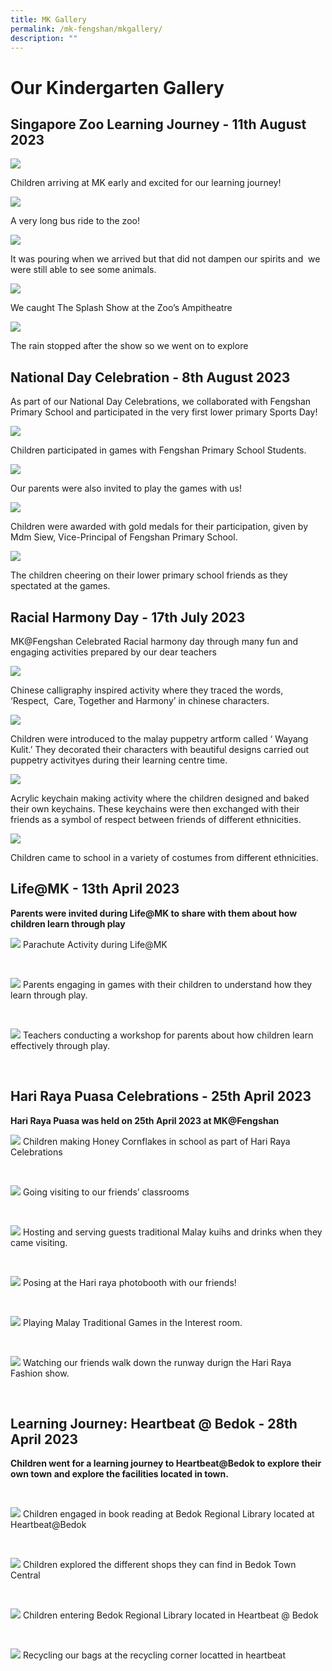 ```yaml
---
title: MK Gallery
permalink: /mk-fengshan/mkgallery/
description: ""
---
```

# Our Kindergarten Gallery

##   Singapore Zoo Learning Journey - 11th August 2023

![](/images/MOE%20MK%20Files/11%20August%2023%20Singapore%20Zoo%20LJ/11th%20august%202023%20-%20singapore%20zoo%20learning%20journey%20pic%201.png)

Children arriving at MK early and excited for our learning journey!

![](/images/MOE%20MK%20Files/11%20August%2023%20Singapore%20Zoo%20LJ/11th%20august%202023%20-%20singapore%20zoo%20learning%20journey%20pic%202.png)

A very long bus ride to the zoo!

![](/images/MOE%20MK%20Files/11%20August%2023%20Singapore%20Zoo%20LJ/11th%20august%202023%20-%20singapore%20zoo%20learning%20journey%20pic%203.png)

It was pouring when we arrived but that did not dampen our spirits and&nbsp; we were still able to see some animals.

![](/images/MOE%20MK%20Files/11%20August%2023%20Singapore%20Zoo%20LJ/11th%20august%202023%20-%20singapore%20zoo%20learning%20journey%20pic%204.png)

We caught The Splash Show at the Zoo’s Ampitheatre

![](/images/MOE%20MK%20Files/11%20August%2023%20Singapore%20Zoo%20LJ/11th%20august%202023%20-%20singapore%20zoo%20learning%20journey%20pic%205.png)

The rain stopped after the show so we went on to explore
	 


##    National Day Celebration - 8th August 2023

As part of our National Day Celebrations, we collaborated with Fengshan Primary School and participated in the very first lower primary Sports Day!

![](/images/MOE%20MK%20Files/National%20Day%20Celeb%208%20Aug%2023/moe%20mk%20update%2029%20sept%2023%20picture%205.png)

Children participated in games with Fengshan Primary School Students.

![](/images/MOE%20MK%20Files/National%20Day%20Celeb%208%20Aug%2023/moe%20mk%20update%2029%20sept%2023%20picture%206.png)

Our parents were also invited to play the games with us!

 ![](/images/MOE%20MK%20Files/National%20Day%20Celeb%208%20Aug%2023/moe%20mk%20update%2029%20sept%2023%20picture%207.png)

Children were awarded with gold medals for their participation, given by Mdm Siew, Vice-Principal of Fengshan Primary School.

![](/images/MOE%20MK%20Files/National%20Day%20Celeb%208%20Aug%2023/moe%20mk%20update%2029%20sept%2023%20picture%208.png)

The children cheering on their lower primary school friends as they spectated at the games.


##    Racial Harmony Day - 17th July 2023

   MK@Fengshan Celebrated Racial harmony day through many fun and engaging activities prepared by our dear teachers
	 
![](/images/MOE%20MK%20Files/Racial%20Harmony%20Day%2017%20July%2023/moe%20mk%20update%2029%20sept%2023%20picture%201.png)

Chinese calligraphy inspired activity where they traced the words, ‘Respect,&nbsp; Care, Together and Harmony’ in chinese characters.

![](/images/MOE%20MK%20Files/Racial%20Harmony%20Day%2017%20July%2023/moe%20mk%20update%2029%20sept%2023%20picture%202.png)

   Children were introduced to the malay puppetry artform called ‘ Wayang Kulit.’ They decorated their characters with beautiful designs carried out puppetry activityes during their learning centre time.

![](/images/MOE%20MK%20Files/Racial%20Harmony%20Day%2017%20July%2023/moe%20mk%20update%2029%20sept%2023%20picture%203.png)

Acrylic keychain making activity where the children designed and baked their own keychains. These keychains were then exchanged with their friends as a symbol of respect between friends of different ethnicities.

![](/images/MOE%20MK%20Files/Racial%20Harmony%20Day%2017%20July%2023/moe%20mk%20update%2029%20sept%2023%20picture%204.png)

Children came to school in a variety of costumes from different ethnicities.



## Life@MK - 13th April 2023 

**Parents were invited during Life@MK to share with them about how children learn through play**

![](/images/MOE%20MK%20Files/Life@mk%20%20%2013th%20April%202023/mk%20pic%20001life@mk%20-%2013th%20april%202023.jpg)
Parachute Activity during Life@MK

<br>

![](/images/MOE%20MK%20Files/Life@mk%20%20%2013th%20April%202023/mk%20pic%20002%20life@mk%20-%2013th%20april%202023%20.jpg)
Parents engaging in games with their children to understand how they learn through play.


<br>

![](/images/MOE%20MK%20Files/Life@mk%20%20%2013th%20April%202023/mk%20pic%20003%20life@mk%20-%2013th%20april%202023.jpg)
Teachers conducting a workshop for parents about how children learn effectively through play. 

<br>

## Hari Raya Puasa Celebrations - 25th April 2023

**Hari Raya Puasa was held on 25th April 2023 at MK@Fengshan**


![](/images/MOE%20MK%20Files/Hari%20Raya%20Puasa%2025%20April%202023/mk%20pic%20004%20hari%20raya%20puasa%20celebrations%20-%2025th%20april%202023.jpg)
Children making Honey Cornflakes in school as part of Hari Raya Celebrations

<br>

![](/images/MOE%20MK%20Files/Hari%20Raya%20Puasa%2025%20April%202023/mk%20pic%20005%20hari%20raya%20puasa%20celebrations%20-%2025th%20april%202023.jpg)
Going visiting to our friends’ classrooms

<br>

![](/images/MOE%20MK%20Files/Hari%20Raya%20Puasa%2025%20April%202023/mk%20pic%20006%20hari%20raya%20puasa%20celebrations%20-%2025th%20april%202023.jpg)
Hosting and serving guests traditional Malay kuihs and drinks when they came visiting.

<br>

![](/images/MOE%20MK%20Files/Hari%20Raya%20Puasa%2025%20April%202023/mk%20pic%20007%20hari%20raya%20puasa%20celebrations%20-%2025th%20april%202023.jpg)
Posing at the Hari raya photobooth with our friends!

<br>

![](/images/MOE%20MK%20Files/Hari%20Raya%20Puasa%2025%20April%202023/mk%20pic%20008%20hari%20raya%20puasa%20celebrations%20-%2025th%20april%202023.jpg)
Playing Malay Traditional Games in the Interest room.

<br>

![](/images/MOE%20MK%20Files/Hari%20Raya%20Puasa%2025%20April%202023/mk%20pic%20009%20hari%20raya%20puasa%20celebrations%20-%2025th%20april%202023.jpg)
Watching our friends walk down the runway durign the Hari Raya Fashion show.

<br>

## Learning Journey: Heartbeat @ Bedok - 28th April 2023

**Children went for a learning journey to Heartbeat@Bedok to explore their own town and explore the facilities located in town.**

<br>

![](/images/MOE%20MK%20Files/Hari%20Raya%20Puasa%2025%20April%202023/mk%20pic%20010%20learning%20journey:%20heartbeat%20@%20bedok%20-%2028th%20april%202023.jpg)
Children engaged in book reading at Bedok Regional Library located at Heartbeat@Bedok

<br>

![](/images/MOE%20MK%20Files/LJ%2028%20April%202023/mk%20pic%20012%20learning%20journey:%20heartbeat%20@%20bedok%20-%2028th%20april%202023.jpg)
Children explored the different shops they can find in Bedok Town Central

<br>

![](/images/MOE%20MK%20Files/LJ%2028%20April%202023/mk%20pic%20013%20learning%20journey:%20heartbeat%20@%20bedok%20-%2028th%20april%202023.jpg)
Children entering Bedok Regional Library located in Heartbeat @ Bedok

<br>

![](/images/MOE%20MK%20Files/LJ%2028%20April%202023/mk%20pic%20014%20learning%20journey:%20heartbeat%20@%20bedok%20-%2028th%20april%202023.jpg)
Recycling our bags at the recycling corner locatted in heartbeat